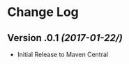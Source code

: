 Change Log
==========

Version .0.1 *(2017-01-22/)*
----------------------------
* Initial Release to Maven Central

